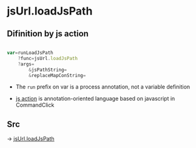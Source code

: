 # jsUrl.loadJsPath

## Difinition by js action

```js.js

var=runLoadJsPath
	?func=jsUrl.loadJsPath
	?args=
		&jsPathString=
		&replaceMapConString=
```

- The `run` prefix on var is a process annotation, not a variable definition

- [js action](#) is annotation-oriented language based on javascript in CommandClick

## Src

-> [jsUrl.loadJsPath](https://github.com/puutaro/CommandClick/blob/master/app/src/main/java/com/puutaro/commandclick/fragment_lib/terminal_fragment/js_interface/JsUrl.kt#L58)


